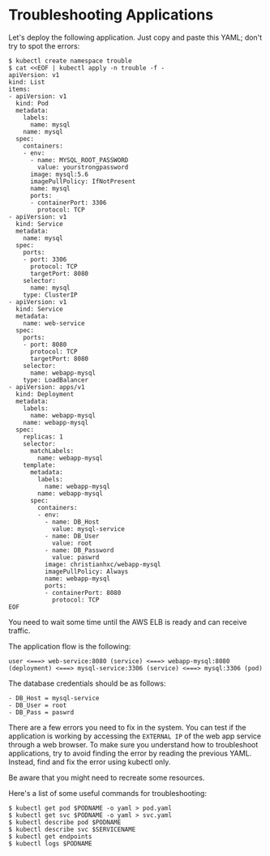 # Troubleshooting Applications

Let's deploy the following application. Just copy and paste this YAML; don't try to spot the errors:

```
$ kubectl create namespace trouble
$ cat <<EOF | kubectl apply -n trouble -f -
apiVersion: v1
kind: List
items:
- apiVersion: v1
  kind: Pod
  metadata:
    labels:
      name: mysql
    name: mysql
  spec:
    containers:
    - env:
      - name: MYSQL_ROOT_PASSWORD
        value: yourstrongpassword
      image: mysql:5.6
      imagePullPolicy: IfNotPresent
      name: mysql
      ports:
      - containerPort: 3306
        protocol: TCP      
- apiVersion: v1
  kind: Service
  metadata:
    name: mysql    
  spec:
    ports:
    - port: 3306
      protocol: TCP
      targetPort: 8080
    selector:
      name: mysql
    type: ClusterIP
- apiVersion: v1
  kind: Service
  metadata:
    name: web-service    
  spec:    
    ports:
    - port: 8080
      protocol: TCP
      targetPort: 8080
    selector:
      name: webapp-mysql
    type: LoadBalancer
- apiVersion: apps/v1
  kind: Deployment
  metadata:    
    labels:
      name: webapp-mysql
    name: webapp-mysql    
  spec:    
    replicas: 1    
    selector:
      matchLabels:
        name: webapp-mysql
    template:
      metadata:
        labels:
          name: webapp-mysql
        name: webapp-mysql
      spec:
        containers:
        - env:
          - name: DB_Host
            value: mysql-service
          - name: DB_User
            value: root
          - name: DB_Password
            value: paswrd
          image: christianhxc/webapp-mysql
          imagePullPolicy: Always
          name: webapp-mysql
          ports:
          - containerPort: 8080
            protocol: TCP
EOF
```

You need to wait some time until the AWS ELB is ready and can receive traffic.

The application flow is the following:

```
user <===> web-service:8080 (service) <===> webapp-mysql:8080 (deployment) <===> mysql-service:3306 (service) <===> mysql:3306 (pod)
``` 

The database credentials should be as follows:

```
- DB_Host = mysql-service
- DB_User = root
- DB_Pass = paswrd
```

There are a few errors you need to fix in the system. You can test if the application is working by accessing the `EXTERNAL IP` of the web app service through a web browser. To make sure you understand how to troubleshoot applications, try to avoid finding the error by reading the previous YAML. Instead, find and fix the error using kubectl only.

Be aware that you might need to recreate some resources.

Here's a list of some useful commands for troubleshooting:

```
$ kubectl get pod $PODNAME -o yaml > pod.yaml
$ kubectl get svc $PODNAME -o yaml > svc.yaml
$ kubectl describe pod $PODNAME
$ kubectl describe svc $SERVICENAME
$ kubectl get endpoints
$ kubectl logs $PODNAME
```

